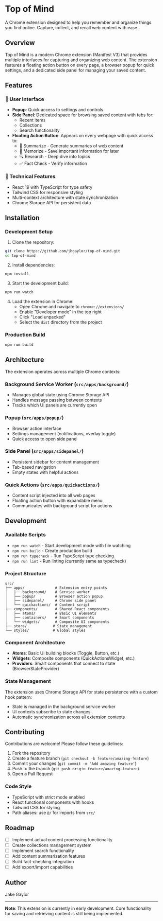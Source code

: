 # Top of Mind

A Chrome extension designed to help you remember and organize things you find online. Capture, collect, and recall web content with ease.

## Overview

Top of Mind is a modern Chrome extension (Manifest V3) that provides multiple interfaces for capturing and organizing web content. The extension features a floating action button on every page, a browser popup for quick settings, and a dedicated side panel for managing your saved content.

## Features

### 🎨 User Interface
- **Popup**: Quick access to settings and controls
- **Side Panel**: Dedicated space for browsing saved content with tabs for:
  - Recent items
  - Collections
  - Search functionality
- **Floating Action Button**: Appears on every webpage with quick access to:
  - 📝 Summarize - Generate summaries of web content
  - 🧠 Memorize - Save important information for later
  - 🔍 Research - Deep dive into topics
  - ✅ Fact Check - Verify information

### 🔧 Technical Features
- React 19 with TypeScript for type safety
- Tailwind CSS for responsive styling
- Multi-context architecture with state synchronization
- Chrome Storage API for persistent data

## Installation

### Development Setup

1. Clone the repository:
```bash
git clone https://github.com/jhgaylor/top-of-mind.git
cd top-of-mind
```

2. Install dependencies:
```bash
npm install
```

3. Start the development build:
```bash
npm run watch
```

4. Load the extension in Chrome:
   - Open Chrome and navigate to `chrome://extensions/`
   - Enable "Developer mode" in the top right
   - Click "Load unpacked"
   - Select the `dist` directory from the project

### Production Build

```bash
npm run build
```

## Architecture

The extension operates across multiple Chrome contexts:

### Background Service Worker (`src/apps/background/`)
- Manages global state using Chrome Storage API
- Handles message passing between contexts
- Tracks which UI panels are currently open

### Popup (`src/apps/popup/`)
- Browser action interface
- Settings management (notifications, overlay toggle)
- Quick access to open side panel

### Side Panel (`src/apps/sidepanel/`)
- Persistent sidebar for content management
- Tab-based navigation
- Empty states with helpful actions

### Quick Actions (`src/apps/quickactions/`)
- Content script injected into all web pages
- Floating action button with expandable menu
- Communicates with background script for actions

## Development

### Available Scripts

- `npm run watch` - Start development mode with file watching
- `npm run build` - Create production build
- `npm run typecheck` - Run TypeScript type checking
- `npm run lint` - Run linting (currently same as typecheck)

### Project Structure

```
src/
├── apps/              # Extension entry points
│   ├── background/    # Service worker
│   ├── popup/         # Browser action popup
│   ├── sidepanel/     # Chrome side panel
│   └── quickactions/  # Content script
├── components/        # Shared React components
│   ├── atoms/         # Basic UI elements
│   ├── containers/    # Smart components
│   └── widgets/       # Composite UI components
├── store/            # State management
└── styles/           # Global styles
```

### Component Architecture

- **Atoms**: Basic UI building blocks (Toggle, Button, etc.)
- **Widgets**: Composite components (QuickActionsWidget, etc.)
- **Providers**: Smart components that connect to state (BrowserStateProvider)

### State Management

The extension uses Chrome Storage API for state persistence with a custom hook pattern:
- State is managed in the background service worker
- UI contexts subscribe to state changes
- Automatic synchronization across all extension contexts

## Contributing

Contributions are welcome! Please follow these guidelines:

1. Fork the repository
2. Create a feature branch (`git checkout -b feature/amazing-feature`)
3. Commit your changes (`git commit -m 'Add amazing feature'`)
4. Push to the branch (`git push origin feature/amazing-feature`)
5. Open a Pull Request

### Code Style

- TypeScript with strict mode enabled
- React functional components with hooks
- Tailwind CSS for styling
- Path aliases: use `@/` for imports from `src/`

## Roadmap

- [ ] Implement actual content processing functionality
- [ ] Create collections management system
- [ ] Implement search functionality
- [ ] Add content summarization features
- [ ] Build fact-checking integration
- [ ] Add export/import capabilities

## Author

Jake Gaylor

---

**Note**: This extension is currently in early development. Core functionality for saving and retrieving content is still being implemented.
